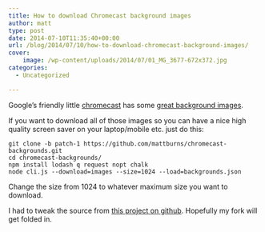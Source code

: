 ```yaml
---
title: How to download Chromecast background images
author: matt
type: post
date: 2014-07-10T11:35:40+00:00
url: /blog/2014/07/10/how-to-download-chromecast-background-images/
cover:
    image: /wp-content/uploads/2014/07/01_MG_3677-672x372.jpg
categories:
  - Uncategorized

---
```

Google’s friendly little [chromecast][1] has some [great background images][2].

If you want to download all of those images so you can have a nice high quality screen saver on your laptop/mobile etc. just do this:

    git clone -b patch-1 https://github.com/mattburns/chromecast-backgrounds.git
    cd chromecast-backgrounds/
    npm install lodash q request nopt chalk
    node cli.js --download=images --size=1024 --load=backgrounds.json

Change the size from 1024 to whatever maximum size you want to download.

I had to tweak the source from [this project on github][3]. Hopefully my fork will get folded in.

 [1]: www.chromecast.com
 [2]: https://clients3.google.com/cast/chromecast/home/v/c9541b08 "Chromecast background"
 [3]: https://github.com/dconnolly/chromecast-backgrounds